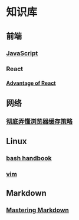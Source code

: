 # 知识库

## 前端

### [JavaScript](./javascript/javascript-catalogue.md)

### React

#### [Advantage of React](./react/advantage-of-react.md)

## 网络

### [彻底弄懂浏览器缓存策略](./network/browser-cache.md)

## Linux

### [bash handbook](./linux/bash-handbook.md)

### [vim](./linux/vim.md)

## Markdown

### [Mastering Markdown](./markdown/mastering-markdown.md)
